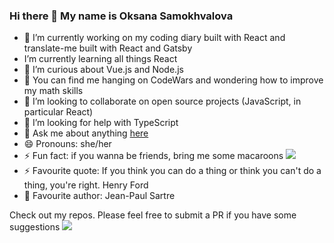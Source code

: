 ### Hi there 👋 My name is Oksana Samokhvalova


- 🔭 I’m currently working on my coding diary built with React and translate-me built with React and Gatsby 
- I’m currently learning all things React
- 🌱 I’m curious about Vue.js and Node.js
- 🌱 You can find me hanging on CodeWars and wondering how to improve my math skills
- 👯 I’m looking to collaborate on open source projects (JavaScript, in particular React)
- 🤔 I’m looking for help with TypeScript
- 💬 Ask me about anything <a href="https://twitter.com/oksanadev">here</a>
- 😄 Pronouns: she/her
- ⚡ Fun fact: if you wanna be friends, bring me some macaroons <img src="https://img.icons8.com/ios/10/000000/macaron.png"/>
- ⚡ Favourite quote: If you think you can do a thing or think you can't do a thing, you're right. Henry Ford
- :book: Favourite author: Jean-Paul Sartre

Check out my repos. Please feel free to submit a PR if you have some suggestions <img src="https://img.icons8.com/clouds/100/000000/laptop.png"/>
